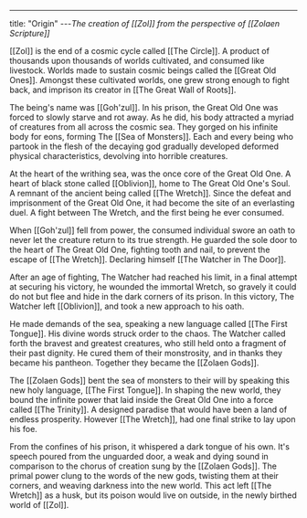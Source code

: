 ---
title: "Origin"
---*The creation of [[Zol]] from the perspective of [[Zolaen Scripture]]*

[[Zol]] is the end of a cosmic cycle called [[The Circle]]. A product of thousands upon thousands of worlds cultivated, and consumed like livestock. Worlds made to sustain cosmic beings called the [[Great Old Ones]]. Amongst these cultivated worlds, one grew strong enough to fight back, and imprison its creator in [[The Great Wall of Roots]]. 

The being's name was [[Goh'zul]]. In his prison, the Great Old One was forced to slowly starve and rot away. As he did, his body attracted a myriad of creatures from all across the cosmic sea. They gorged on his infinite body for eons, forming The [[Sea of Monsters]]. Each and every being who partook in the flesh of the decaying god gradually developed deformed physical characteristics, devolving into horrible creatures. 

At the heart of the writhing sea, was the once core of the Great Old One. A heart of black stone called [[Oblivion]], home to The Great Old One's Soul. A remnant of the ancient being called [[The Wretch]]. Since the defeat and imprisonment of the Great Old One, it had become the site of an everlasting duel. A fight between The Wretch, and the first being he ever consumed.

When [[Goh'zul]] fell from power, the consumed individual swore an oath to never let the creature return to its true strength. He guarded the sole door to the heart of The Great Old One, fighting tooth and nail, to prevent the escape of [[The Wretch]]. Declaring himself [[The Watcher in The Door]].

After an age of fighting, The Watcher had reached his limit, in a final attempt at securing his victory, he wounded the immortal Wretch, so gravely it could do not but flee and hide in the dark corners of its prison. In this victory, The Watcher left [[Oblivion]], and took a new approach to his oath.

He made demands of the sea, speaking a new language called [[The First Tongue]]. His divine words struck order to the chaos. The Watcher called forth the bravest and greatest creatures, who still held onto a fragment of their past dignity. He cured them of their monstrosity, and in thanks they became his pantheon. Together they became the [[Zolaen Gods]].

The [[Zolaen Gods]] bent the sea of monsters to their will by speaking this new holy language, [[The First Tongue]]. In shaping the new world, they bound the infinite power that laid inside the Great Old One into a force called [[The Trinity]]. A designed paradise that would have been a land of endless prosperity. However [[The Wretch]], had one final strike to lay upon his foe. 

From the confines of his prison, it whispered a dark tongue of his own. It's speech poured from the unguarded door, a weak and dying sound in comparison to the chorus of creation sung by the [[Zolaen Gods]]. The primal power clung to the words of the new gods, twisting them at their corners, and weaving darkness into the new world. This act left [[The Wretch]] as a husk, but its poison would live on outside, in the newly birthed world of [[Zol]].